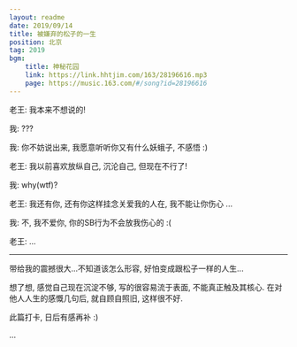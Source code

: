 ```yaml
---
layout: readme
date: 2019/09/14
title: 被嫌弃的松子的一生
position: 北京
tag: 2019
bgm:
    title: 神秘花园
    link: https://link.hhtjim.com/163/28196616.mp3
    page: https://music.163.com/#/song?id=28196616
---
```


老王: 我本来不想说的!

我: ???

我: 你不妨说出来, 我愿意听听你又有什么妖蛾子, 不感悟 :)

老王: 我以前喜欢放纵自己, 沉沦自己, 但现在不行了!

我: why(wtf)?

老王: 我还有你, 还有你这样挂念关爱我的人在, 我不能让你伤心 ...

我: 不, 我不爱你, 你的SB行为不会放我伤心的 :(

老王: ...

---

带给我的震撼很大...不知道该怎么形容, 好怕变成跟松子一样的人生...

想了想, 感觉自己现在沉淀不够, 写的很容易流于表面, 不能真正触及其核心. 在对他人人生的感慨几句后, 就自顾自照旧, 这样很不好.

此篇打卡, 日后有感再补 :)

...
